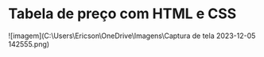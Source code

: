 # Tabela de preço com HTML e CSS
![imagem](C:\Users\Ericson\OneDrive\Imagens\Captura de tela 2023-12-05 142555.png)
